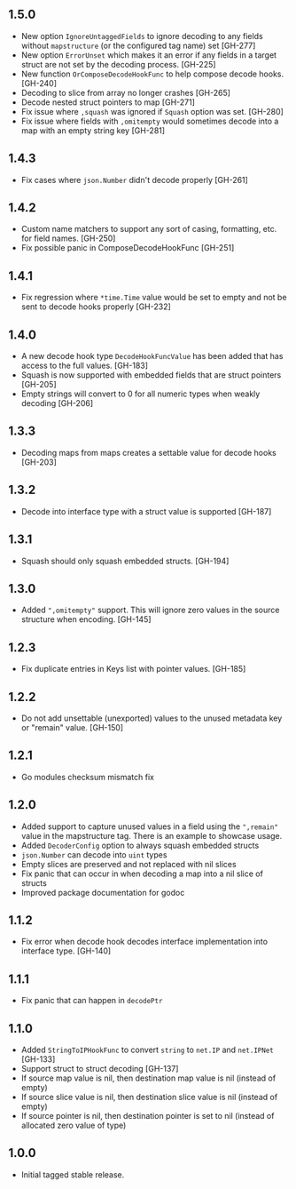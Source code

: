 ## 1.5.0

* New option `IgnoreUntaggedFields` to ignore decoding to any fields
  without `mapstructure` (or the configured tag name) set [GH-277]
* New option `ErrorUnset` which makes it an error if any fields
  in a target struct are not set by the decoding process. [GH-225]
* New function `OrComposeDecodeHookFunc` to help compose decode hooks. [GH-240]
* Decoding to slice from array no longer crashes [GH-265]
* Decode nested struct pointers to map [GH-271]
* Fix issue where `,squash` was ignored if `Squash` option was set. [GH-280]
* Fix issue where fields with `,omitempty` would sometimes decode
  into a map with an empty string key [GH-281]

## 1.4.3

* Fix cases where `json.Number` didn't decode properly [GH-261]

## 1.4.2

* Custom name matchers to support any sort of casing, formatting, etc. for
  field names. [GH-250]
* Fix possible panic in ComposeDecodeHookFunc [GH-251]

## 1.4.1

* Fix regression where `*time.Time` value would be set to empty and not be sent
  to decode hooks properly [GH-232]

## 1.4.0

* A new decode hook type `DecodeHookFuncValue` has been added that has
  access to the full values. [GH-183]
* Squash is now supported with embedded fields that are struct pointers [GH-205]
* Empty strings will convert to 0 for all numeric types when weakly decoding [GH-206]

## 1.3.3

* Decoding maps from maps creates a settable value for decode hooks [GH-203]

## 1.3.2

* Decode into interface type with a struct value is supported [GH-187]

## 1.3.1

* Squash should only squash embedded structs. [GH-194]

## 1.3.0

* Added `",omitempty"` support. This will ignore zero values in the source
  structure when encoding. [GH-145]

## 1.2.3

* Fix duplicate entries in Keys list with pointer values. [GH-185]

## 1.2.2

* Do not add unsettable (unexported) values to the unused metadata key
  or "remain" value. [GH-150]

## 1.2.1

* Go modules checksum mismatch fix

## 1.2.0

* Added support to capture unused values in a field using the `",remain"` value
  in the mapstructure tag. There is an example to showcase usage.
* Added `DecoderConfig` option to always squash embedded structs
* `json.Number` can decode into `uint` types
* Empty slices are preserved and not replaced with nil slices
* Fix panic that can occur in when decoding a map into a nil slice of structs
* Improved package documentation for godoc

## 1.1.2

* Fix error when decode hook decodes interface implementation into interface
  type. [GH-140]

## 1.1.1

* Fix panic that can happen in `decodePtr`

## 1.1.0

* Added `StringToIPHookFunc` to convert `string` to `net.IP` and `net.IPNet` [GH-133]
* Support struct to struct decoding [GH-137]
* If source map value is nil, then destination map value is nil (instead of empty)
* If source slice value is nil, then destination slice value is nil (instead of empty)
* If source pointer is nil, then destination pointer is set to nil (instead of
  allocated zero value of type)

## 1.0.0

* Initial tagged stable release.
